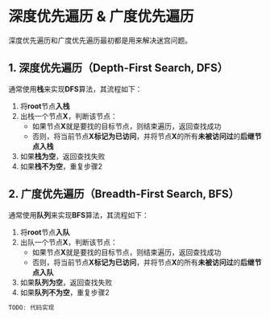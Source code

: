 # 深度优先遍历 & 广度优先遍历
深度优先遍历和广度优先遍历最初都是用来解决迷宫问题。

## 1. 深度优先遍历（Depth-First Search, DFS）
通常使用**栈**来实现**DFS**算法，其流程如下：
1. 将**root**节点**入栈**
2. 出栈一个节点**X**，判断该节点：
    - 如果节点**X**就是要找的目标节点，则结束遍历，返回查找成功
    - 否则，将当前节点**X标记为已访问**，并将节点**X**的所有**未被访问过**的**后继节点入栈**
3. 如果**栈为空**，返回查找失败
4. 如果**栈不为空**，重复步骤2

## 2. 广度优先遍历（Breadth-First Search, BFS）
通常使用**队列**来实现**BFS**算法，其流程如下：
1. 将**root**节点**入队**
2. 出队一个节点**X**，判断该节点：
    - 如果节点**X**就是要找的目标节点，则结束遍历，返回查找成功
    - 否则，将当前节点**X标记为已访问**，并将节点**X**的所有**未被访问过**的**后继节点入队**
3. 如果**队列为空**，返回查找失败
4. 如果**队列不为空**，重复步骤2

```C++
TODO: 代码实现
```
